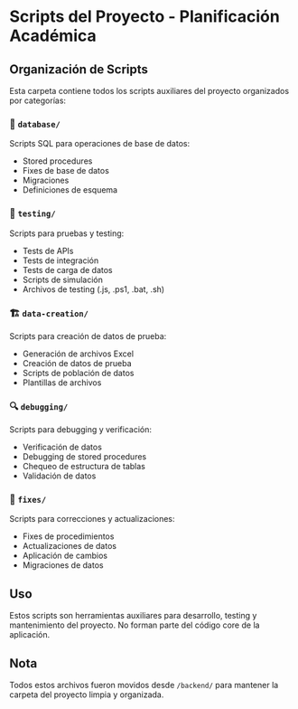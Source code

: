 # Scripts del Proyecto - Planificación Académica

## Organización de Scripts

Esta carpeta contiene todos los scripts auxiliares del proyecto organizados por categorías:

### 📁 `database/`
Scripts SQL para operaciones de base de datos:
- Stored procedures
- Fixes de base de datos
- Migraciones
- Definiciones de esquema

### 🧪 `testing/`
Scripts para pruebas y testing:
- Tests de APIs
- Tests de integración
- Tests de carga de datos
- Scripts de simulación
- Archivos de testing (.js, .ps1, .bat, .sh)

### 🏗️ `data-creation/`
Scripts para creación de datos de prueba:
- Generación de archivos Excel
- Creación de datos de prueba
- Scripts de población de datos
- Plantillas de archivos

### 🔍 `debugging/`
Scripts para debugging y verificación:
- Verificación de datos
- Debugging de stored procedures
- Chequeo de estructura de tablas
- Validación de datos

### 🔧 `fixes/`
Scripts para correcciones y actualizaciones:
- Fixes de procedimientos
- Actualizaciones de datos
- Aplicación de cambios
- Migraciones de datos

## Uso

Estos scripts son herramientas auxiliares para desarrollo, testing y mantenimiento del proyecto. No forman parte del código core de la aplicación.

## Nota

Todos estos archivos fueron movidos desde `/backend/` para mantener la carpeta del proyecto limpia y organizada.